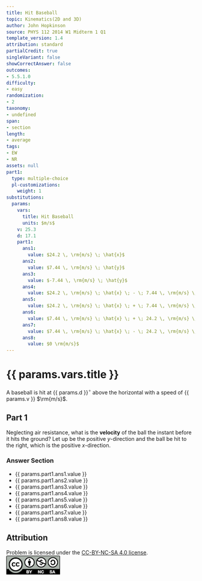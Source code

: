```yaml
---
title: Hit Baseball
topic: Kinematics(2D and 3D)
author: John Hopkinson
source: PHYS 112 2014 W1 Midterm 1 Q1
template_version: 1.4
attribution: standard
partialCredit: true
singleVariant: false
showCorrectAnswer: false
outcomes:
- 5.5.1.0
difficulty:
- easy
randomization:
- 2
taxonomy:
- undefined
span:
- section
length:
- average
tags:
- EW
- NR
assets: null
part1:
  type: multiple-choice
  pl-customizations:
    weight: 1
substitutions:
  params:
    vars:
      title: Hit Baseball
      units: $m/s$
    v: 25.3
    d: 17.1
    part1:
      ans1:
        value: $24.2 \, \rm{m/s} \; \hat{x}$
      ans2:
        value: $7.44 \, \rm{m/s} \; \hat{y}$
      ans3:
        value: $-7.44 \, \rm{m/s} \; \hat{y}$
      ans4:
        value: $24.2 \, \rm{m/s} \; \hat{x} \; - \; 7.44 \, \rm{m/s} \; \hat{y}$
      ans5:
        value: $24.2 \, \rm{m/s} \; \hat{x} \; + \; 7.44 \, \rm{m/s} \; \hat{y}$
      ans6:
        value: $7.44 \, \rm{m/s} \; \hat{x} \; + \; 24.2 \, \rm{m/s} \; \hat{y}$
      ans7:
        value: $7.44 \, \rm{m/s} \; \hat{x} \; - \; 24.2 \, \rm{m/s} \; \hat{y}$
      ans8:
        value: $0 \rm{m/s}$
---
```

# {{ params.vars.title }}
A baseball is hit at {{ params.d }}$^\circ$ above the horizontal with a speed of {{ params.v }} $\rm{m/s}$.

## Part 1

Neglecting air resistance, what is the **velocity** of the ball the instant before it hits the ground? Let up be the positive $y$-direction and the ball be hit to the right, which is the positive $x$-direction.

### Answer Section

- {{ params.part1.ans1.value }}
- {{ params.part1.ans2.value }}
- {{ params.part1.ans3.value }}
- {{ params.part1.ans4.value }}
- {{ params.part1.ans5.value }}
- {{ params.part1.ans6.value }}
- {{ params.part1.ans7.value }}
- {{ params.part1.ans8.value }}

## Attribution

Problem is licensed under the [CC-BY-NC-SA 4.0 license](https://creativecommons.org/licenses/by-nc-sa/4.0/).<br> ![The Creative Commons 4.0 license requiring attribution-BY, non-commercial-NC, and share-alike-SA license.](https://raw.githubusercontent.com/firasm/bits/master/by-nc-sa.png)